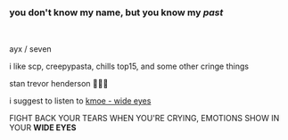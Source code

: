 ### you don't know my name, but you know my *past*
<br>
<p>ayx / seven</p>
<p>i like scp, creepypasta, chills top15, and some other cringe things</p>
<p>stan trevor henderson 🛐🛐🛐</p>
<p>i suggest to listen to <a href="https://soundcloud.com/kmoethekid/wideeyes">kmoe - wide eyes</a></p>

FIGHT BACK YOUR TEARS WHEN YOU'RE CRYING, EMOTIONS SHOW IN YOUR **WIDE EYES**
<!--
**7valv/7valv** is a ✨ _special_ ✨ repository because its `README.md` (this file) appears on your GitHub profile.-->
